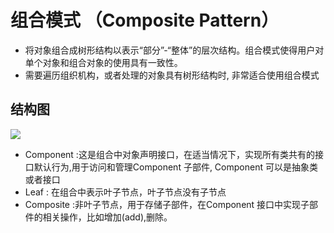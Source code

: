 # 组合模式 （Composite Pattern）
* 将对象组合成树形结构以表示“部分”-“整体”的层次结构。组合模式使得用户对单个对象和组合对象的使用具有一致性。
* 需要遍历组织机构，或者处理的对象具有树形结构时, 非常适合使用组合模式
## 结构图
![](https://cdn.u1.huluxia.com/g3/M01/43/26/wKgBOV5KAQGABU2-AAbhzldtIhA284.png)
* Component :这是组合中对象声明接口，在适当情况下，实现所有类共有的接口默认行为,用于访问和管理Component 子部件, Component 可以是抽象类或者接口
* Leaf : 在组合中表示叶子节点，叶子节点没有子节点
* Composite :非叶子节点，用于存储子部件，在Component 接口中实现子部件的相关操作，比如增加(add),删除。

